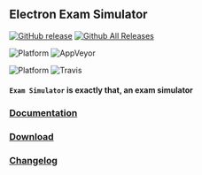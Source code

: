 ## Electron Exam Simulator

[![GitHub release](https://img.shields.io/github/release/benjaminadk/electron-exam.svg?style=flat-square)](https://github.com/benjaminadk/electron-exam/releases) [![Github All Releases](https://img.shields.io/github/downloads/benjaminadk/electron-exam/total.svg?style=flat-square)](https://github.com/benjaminadk/electron-exam/releases)

![Platform](https://img.shields.io/badge/platform-windows-lightgrey.svg?style=flat-square) ![AppVeyor](https://img.shields.io/appveyor/ci/benjaminadk/electron-exam.svg?style=flat-square)

![Platform](https://img.shields.io/badge/platform-osx-lightgrey.svg?style=flat-square) ![Travis](https://img.shields.io/travis/benjaminadk/electron-exam.svg?style=flat-square)

#### `Exam Simulator` is exactly that, an exam simulator

### [Documentation](https://github.com/benjaminadk/electron-exam/wiki)

### [Download](https://github.com/benjaminadk/electron-exam/releases)

### [Changelog](https://github.com/benjaminadk/electron-exam/blob/master/CHANGELOG.md)
